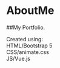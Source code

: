 # AboutMe
##My Portfolio.

Created using:
<br>
HTML/Bootstrap 5
<br>
CSS/animate.css
<br>
JS/Vue.js

